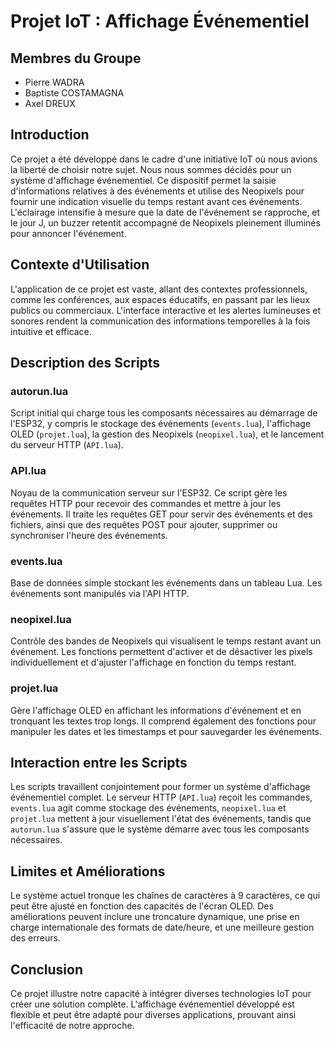 # Projet IoT : Affichage Événementiel

## Membres du Groupe
- Pierre WADRA
- Baptiste COSTAMAGNA
- Axel DREUX

## Introduction
Ce projet a été développé dans le cadre d'une initiative IoT où nous avions la liberté de choisir notre sujet. Nous nous sommes décidés pour un système d'affichage événementiel. Ce dispositif permet la saisie d'informations relatives à des événements et utilise des Neopixels pour fournir une indication visuelle du temps restant avant ces événements. L'éclairage intensifie à mesure que la date de l'événement se rapproche, et le jour J, un buzzer retentit accompagné de Neopixels pleinement illuminés pour annoncer l'événement.

## Contexte d'Utilisation
L'application de ce projet est vaste, allant des contextes professionnels, comme les conférences, aux espaces éducatifs, en passant par les lieux publics ou commerciaux. L'interface interactive et les alertes lumineuses et sonores rendent la communication des informations temporelles à la fois intuitive et efficace.

## Description des Scripts

### autorun.lua
Script initial qui charge tous les composants nécessaires au démarrage de l'ESP32, y compris le stockage des événements (`events.lua`), l'affichage OLED (`projet.lua`), la gestion des Neopixels (`neopixel.lua`), et le lancement du serveur HTTP (`API.lua`).

### API.lua
Noyau de la communication serveur sur l'ESP32. Ce script gère les requêtes HTTP pour recevoir des commandes et mettre à jour les événements. Il traite les requêtes GET pour servir des événements et des fichiers, ainsi que des requêtes POST pour ajouter, supprimer ou synchroniser l'heure des événements.

### events.lua
Base de données simple stockant les événements dans un tableau Lua. Les événements sont manipulés via l'API HTTP.

### neopixel.lua
Contrôle des bandes de Neopixels qui visualisent le temps restant avant un événement. Les fonctions permettent d'activer et de désactiver les pixels individuellement et d'ajuster l'affichage en fonction du temps restant.

### projet.lua
Gère l'affichage OLED en affichant les informations d'événement et en tronquant les textes trop longs. Il comprend également des fonctions pour manipuler les dates et les timestamps et pour sauvegarder les événements.

## Interaction entre les Scripts
Les scripts travaillent conjointement pour former un système d'affichage événementiel complet. Le serveur HTTP (`API.lua`) reçoit les commandes, `events.lua` agit comme stockage des événements, `neopixel.lua` et `projet.lua` mettent à jour visuellement l'état des événements, tandis que `autorun.lua` s'assure que le système démarre avec tous les composants nécessaires.

## Limites et Améliorations
Le système actuel tronque les chaînes de caractères à 9 caractères, ce qui peut être ajusté en fonction des capacités de l'écran OLED. Des améliorations peuvent inclure une troncature dynamique, une prise en charge internationale des formats de date/heure, et une meilleure gestion des erreurs.

## Conclusion
Ce projet illustre notre capacité à intégrer diverses technologies IoT pour créer une solution complète. L'affichage événementiel développé est flexible et peut être adapté pour diverses applications, prouvant ainsi l'efficacité de notre approche.

